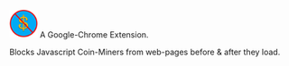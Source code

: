 <img src="icon.png" width="50" height="50"/> A Google-Chrome Extension.

Blocks Javascript Coin-Miners from web-pages before &amp; after they load.
